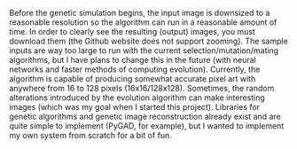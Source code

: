 Before the genetic simulation begins, the input image is downsized to a reasonable resolution so the algorithm can run in a reasonable amount of time. In order to clearly see the resulting (output) images, you must download them (the Github website does not support zooming). The sample inputs are way too large to run with the current selection/mutation/mating algorithms, but I have plans to change this in the future (with neural networks and faster methods of computing evolution). Currently, the algorithm is capable of producing somewhat accurate pixel art with anywhere from 16 to 128 pixels (16x16/128x128). Sometimes, the random alterations introduced by the evolution algorithm can make interesting images (which was my goal when I started this project). Libraries for genetic algorithms and genetic image reconstruction already exist and are quite simple to implement (PyGAD, for example), but I wanted to implement my own system from scratch for a bit of fun.
